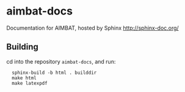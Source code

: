 aimbat-docs
===========

Documentation for AIMBAT, hosted by Sphinx <http://sphinx-doc.org/>

Building
--------
cd into the repository `aimbat-docs`, and run:
````
  sphinx-build -b html . builddir
  make html
  make latexpdf
````
